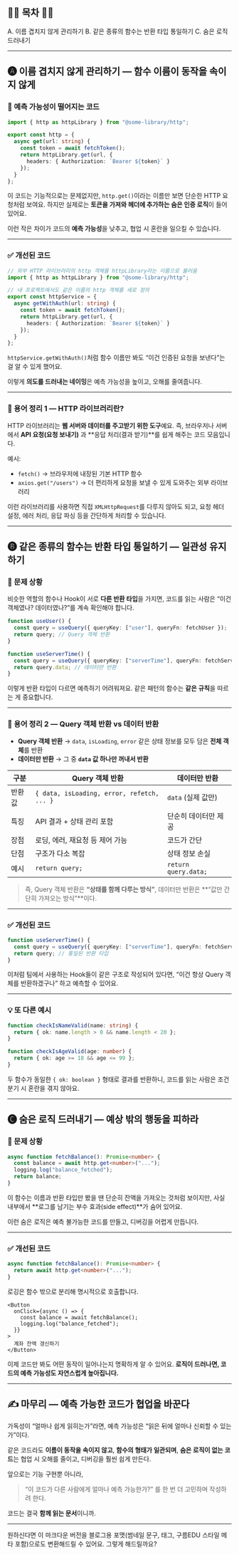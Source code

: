 

## 🥨🥨 목차 🥨🥨

A. 이름 겹치지 않게 관리하기
B. 같은 종류의 함수는 반환 타입 통일하기
C. 숨은 로직 드러내기

---

## 🅐 이름 겹치지 않게 관리하기 — 함수 이름이 동작을 속이지 않게

### 🚫 예측 가능성이 떨어지는 코드

```ts
import { http as httpLibrary } from "@some-library/http";

export const http = {
  async get(url: string) {
    const token = await fetchToken();
    return httpLibrary.get(url, {
      headers: { Authorization: `Bearer ${token}` }
    });
  }
};
```

이 코드는 기능적으로는 문제없지만,
`http.get()`이라는 이름만 보면 단순한 HTTP 요청처럼 보여요.
하지만 실제로는 **토큰을 가져와 헤더에 추가하는 숨은 인증 로직**이 들어있어요.

이런 작은 차이가 코드의 **예측 가능성**을 낮추고, 협업 시 혼란을 일으킬 수 있습니다.

---

### ✅ 개선된 코드

```ts
// 외부 HTTP 라이브러리의 http 객체를 httpLibrary라는 이름으로 불러옴
import { http as httpLibrary } from "@some-library/http";

// 내 프로젝트에서도 같은 이름의 http 객체를 새로 정의
export const httpService = {
  async getWithAuth(url: string) {
    const token = await fetchToken();
    return httpLibrary.get(url, {
      headers: { Authorization: `Bearer ${token}` }
    });
  }
};
```

`httpService.getWithAuth()`처럼 함수 이름만 봐도
“이건 인증된 요청을 보낸다”는 걸 알 수 있게 했어요.

이렇게 **의도를 드러내는 네이밍**은 예측 가능성을 높이고,
오해를 줄여줍니다.

---

### 📌 용어 정리 1 — HTTP 라이브러리란?

HTTP 라이브러리는 **웹 서버와 데이터를 주고받기 위한 도구**예요.
즉, 브라우저나 서버에서 **API 요청(요청 보내기)** 과 **응답 처리(결과 받기)**를 쉽게 해주는 코드 모음입니다.

예시:

* `fetch()` → 브라우저에 내장된 기본 HTTP 함수
* `axios.get("/users")` → 더 편리하게 요청을 보낼 수 있게 도와주는 외부 라이브러리

이런 라이브러리를 사용하면 직접 `XMLHttpRequest`를 다루지 않아도 되고,
요청 헤더 설정, 에러 처리, 응답 파싱 등을 간단하게 처리할 수 있습니다.

---

## 🅑 같은 종류의 함수는 반환 타입 통일하기 — 일관성 유지하기

### 🚫 문제 상황

비슷한 역할의 함수나 Hook이 서로 **다른 반환 타입**을 가지면,
코드를 읽는 사람은 “이건 객체였나? 데이터였나?”를 계속 확인해야 합니다.

```ts
function useUser() {
  const query = useQuery({ queryKey: ["user"], queryFn: fetchUser });
  return query; // Query 객체 반환
}

function useServerTime() {
  const query = useQuery({ queryKey: ["serverTime"], queryFn: fetchServerTime });
  return query.data; // 데이터만 반환
}
```

이렇게 반환 타입이 다르면 예측하기 어려워져요.
같은 패턴의 함수는 **같은 규칙**을 따르는 게 중요합니다.

---

### 📌 용어 정리 2 — Query 객체 반환 vs 데이터 반환

* **Query 객체 반환** → `data`, `isLoading`, `error` 같은 상태 정보를 모두 담은 **전체 객체**를 반환
* **데이터만 반환** → 그 중 **`data` 값 하나만 꺼내서 반환**

| 구분  | Query 객체 반환                                | 데이터만 반환              |
| --- | ------------------------------------------ | -------------------- |
| 반환값 | `{ data, isLoading, error, refetch, ... }` | `data` (실제 값만)       |
| 특징  | API 결과 + 상태 관리 포함                          | 단순히 데이터만 제공          |
| 장점  | 로딩, 에러, 재요청 등 제어 가능                        | 코드가 간단               |
| 단점  | 구조가 다소 복잡                                  | 상태 정보 손실             |
| 예시  | `return query;`                            | `return query.data;` |

> 즉, Query 객체 반환은 **“상태를 함께 다루는 방식”**,
> 데이터만 반환은 **“값만 간단히 가져오는 방식”**이다.

---

### ✅ 개선된 코드

```ts
function useServerTime() {
  const query = useQuery({ queryKey: ["serverTime"], queryFn: fetchServerTime });
  return query; // 통일된 반환 타입
}
```

이처럼 팀에서 사용하는 Hook들이 같은 구조로 작성되어 있다면,
“이건 항상 Query 객체를 반환하겠구나” 하고 예측할 수 있어요.

---

### 💡 또 다른 예시

```ts
function checkIsNameValid(name: string) {
  return { ok: name.length > 0 && name.length < 20 };
}

function checkIsAgeValid(age: number) {
  return { ok: age >= 18 && age <= 99 };
}
```

두 함수가 동일한 `{ ok: boolean }` 형태로 결과를 반환하니,
코드를 읽는 사람은 조건 분기 시 혼란을 겪지 않아요.

---

## 🅒 숨은 로직 드러내기 — 예상 밖의 행동을 피하라

### 🚫 문제 상황

```ts
async function fetchBalance(): Promise<number> {
  const balance = await http.get<number>("...");
  logging.log("balance_fetched");
  return balance;
}
```

이 함수는 이름과 반환 타입만 봤을 땐 단순히 잔액을 가져오는 것처럼 보이지만,
사실 내부에서 **로그를 남기는 부수 효과(side effect)**가 숨어 있어요.

이런 숨은 로직은 예측 불가능한 코드를 만들고, 디버깅을 어렵게 만듭니다.

---

### ✅ 개선된 코드

```ts
async function fetchBalance(): Promise<number> {
  return await http.get<number>("...");
}
```

로깅은 함수 밖으로 분리해 명시적으로 호출합니다.

```tsx
<Button
  onClick={async () => {
    const balance = await fetchBalance();
    logging.log("balance_fetched");
  }}
>
  계좌 잔액 갱신하기
</Button>
```

이제 코드만 봐도 어떤 동작이 일어나는지 명확하게 알 수 있어요.
**로직이 드러나면, 코드의 예측 가능성도 자연스럽게 높아집니다.**

---

## ✍️ 마무리 — 예측 가능한 코드가 협업을 바꾼다

가독성이 “얼마나 쉽게 읽히는가”라면,
예측 가능성은 “읽은 뒤에 얼마나 신뢰할 수 있는가”이다.

같은 코드라도 **이름이 동작을 속이지 않고**,
**함수의 형태가 일관되며**, **숨은 로직이 없는 코드**는
협업 시 오해를 줄이고, 디버깅을 훨씬 쉽게 만든다.

앞으로는 기능 구현뿐 아니라,

> “이 코드가 다른 사람에게 얼마나 예측 가능한가?”
> 를 한 번 더 고민하며 작성하려 한다.

코드는 결국 **함께 읽는 문서**이니까.

---

원하신다면 이 마크다운 버전을 블로그용 포맷(썸네일 문구, 태그, 구름EDU 스타일 메타 포함)으로도 변환해드릴 수 있어요. 그렇게 해드릴까요?

